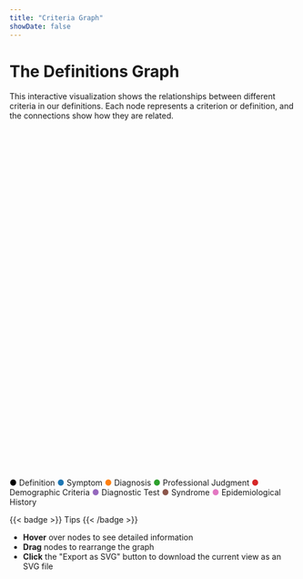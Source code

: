 ```yaml
---
title: "Criteria Graph"
showDate: false
---
```


# The Definitions Graph

This interactive visualization shows the relationships between different criteria in our definitions. Each node represents a criterion or definition, and the connections show how they are related.

<div id="force-graph" style="width: 100%; height: 600px; position: relative;"></div>

<span style="color: #000000">●</span> Definition
<span style="color: #1f77b4">●</span> Symptom
<span style="color: #ff7f0e">●</span> Diagnosis
<span style="color: #2ca02c">●</span> Professional Judgment
<span style="color: #d62728">●</span> Demographic Criteria
<span style="color: #9467bd">●</span> Diagnostic Test
<span style="color: #8c564b">●</span> Syndrome
<span style="color: #e377c2">●</span> Epidemiological History

{{< badge >}}
Tips
{{< /badge >}}

- **Hover** over nodes to see detailed information
- **Drag** nodes to rearrange the graph
- **Click** the "Export as SVG" button to download the current view as an SVG file

<script src="https://cdn.jsdelivr.net/npm/d3@7"></script>
<script src="/js/force-graph.js"></script> 
